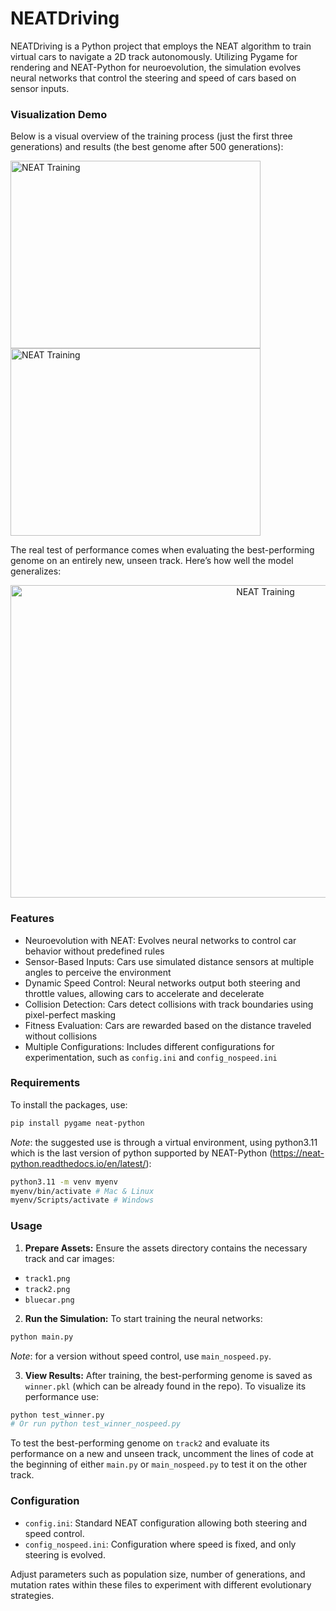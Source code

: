 # NEATDriving

NEATDriving is a Python project that employs the NEAT algorithm to train virtual cars to navigate a 2D track autonomously. Utilizing Pygame for rendering and NEAT-Python for neuroevolution, the simulation evolves neural networks that control the steering and speed of cars based on sensor inputs.

### Visualization Demo

Below is a visual overview of the training process (just the first three generations) and results (the best genome after 500 generations):

<img src="media/train.gif" alt="NEAT Training" width="400" height="300"> <img src="media/track1.gif" alt="NEAT Training" width="400" height="300">

The real test of performance comes when evaluating the best-performing genome on an entirely new, unseen track. Here’s how well the model generalizes:

<p align="center">
<img src="media/track2.gif" alt="NEAT Training" width="800" height="500">
</p>

### Features

- Neuroevolution with NEAT: Evolves neural networks to control car behavior without predefined rules
- Sensor-Based Inputs: Cars use simulated distance sensors at multiple angles to perceive the environment
- Dynamic Speed Control: Neural networks output both steering and throttle values, allowing cars to accelerate and decelerate
- Collision Detection: Cars detect collisions with track boundaries using pixel-perfect masking
- Fitness Evaluation: Cars are rewarded based on the distance traveled without collisions
- Multiple Configurations: Includes different configurations for experimentation, such as `config.ini` and `config_nospeed.ini`

### Requirements

To install the packages, use:
```bash
pip install pygame neat-python
```

*Note*: the suggested use is through a virtual environment, using python3.11 which is the last version of python supported by NEAT-Python (https://neat-python.readthedocs.io/en/latest/):
```bash
python3.11 -m venv myenv
myenv/bin/activate # Mac & Linux
myenv/Scripts/activate # Windows
```

### Usage

1. **Prepare Assets:**
Ensure the assets directory contains the necessary track and car images:
- `track1.png`
- `track2.png`
- `bluecar.png`

2. **Run the Simulation:**
To start training the neural networks:
```bash
python main.py
```

*Note*: for a version without speed control, use `main_nospeed.py`.

3. **View Results:**
After training, the best-performing genome is saved as `winner.pkl` (which can be already found in the repo). To visualize its performance use:
```bash
python test_winner.py
# Or run python test_winner_nospeed.py
```

To test the best-performing genome on `track2` and evaluate its performance on a new and unseen track, uncomment the lines of code at the beginning of either `main.py` or `main_nospeed.py` to test it on the other track.

### Configuration

- `config.ini`: Standard NEAT configuration allowing both steering and speed control.
- `config_nospeed.ini`: Configuration where speed is fixed, and only steering is evolved.

Adjust parameters such as population size, number of generations, and mutation rates within these files to experiment with different evolutionary strategies.
